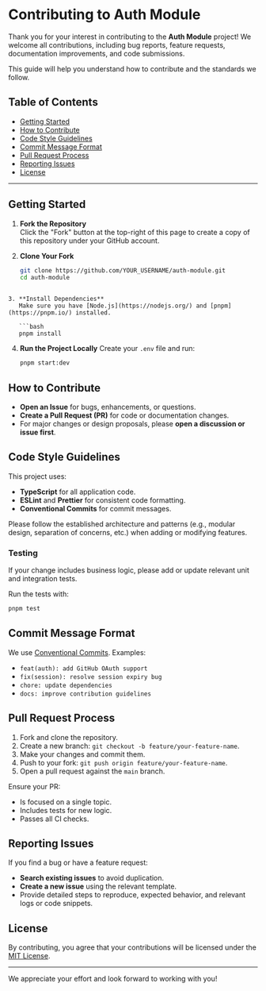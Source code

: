 # Contributing to Auth Module

Thank you for your interest in contributing to the **Auth Module** project! We welcome all contributions, including bug reports, feature requests, documentation improvements, and code submissions.

This guide will help you understand how to contribute and the standards we follow.
## Table of Contents
- [Getting Started](#getting-started)
- [How to Contribute](#how-to-contribute)
- [Code Style Guidelines](#code-style-guidelines)
- [Commit Message Format](#commit-message-format)
- [Pull Request Process](#pull-request-process)
- [Reporting Issues](#reporting-issues)
- [License](#license)

---

## Getting Started

1. **Fork the Repository**  
   Click the "Fork" button at the top-right of this page to create a copy of this repository under your GitHub account.

2. **Clone Your Fork**  
   ```bash
   git clone https://github.com/YOUR_USERNAME/auth-module.git
   cd auth-module
```

3. **Install Dependencies**
   Make sure you have [Node.js](https://nodejs.org/) and [pnpm](https://pnpm.io/) installed.

   ```bash
   pnpm install
   ```

4. **Run the Project Locally**
   Create your `.env` file and run:

   ```bash
   pnpm start:dev
   ```

## How to Contribute

* **Open an Issue** for bugs, enhancements, or questions.
* **Create a Pull Request (PR)** for code or documentation changes.
* For major changes or design proposals, please **open a discussion or issue first**.

## Code Style Guidelines

This project uses:

* **TypeScript** for all application code.
* **ESLint** and **Prettier** for consistent code formatting.
* **Conventional Commits** for commit messages.

Please follow the established architecture and patterns (e.g., modular design, separation of concerns, etc.) when adding or modifying features.

### Testing

If your change includes business logic, please add or update relevant unit and integration tests.

Run the tests with:

```bash
pnpm test
```

## Commit Message Format

We use [Conventional Commits](https://www.conventionalcommits.org/en/v1.0.0/). Examples:

* `feat(auth): add GitHub OAuth support`
* `fix(session): resolve session expiry bug`
* `chore: update dependencies`
* `docs: improve contribution guidelines`

## Pull Request Process

1. Fork and clone the repository.
2. Create a new branch: `git checkout -b feature/your-feature-name`.
3. Make your changes and commit them.
4. Push to your fork: `git push origin feature/your-feature-name`.
5. Open a pull request against the `main` branch.

Ensure your PR:

* Is focused on a single topic.
* Includes tests for new logic.
* Passes all CI checks.

## Reporting Issues

If you find a bug or have a feature request:

* **Search existing issues** to avoid duplication.
* **Create a new issue** using the relevant template.
* Provide detailed steps to reproduce, expected behavior, and relevant logs or code snippets.

## License

By contributing, you agree that your contributions will be licensed under the [MIT License](LICENSE).

---

We appreciate your effort and look forward to working with you!


